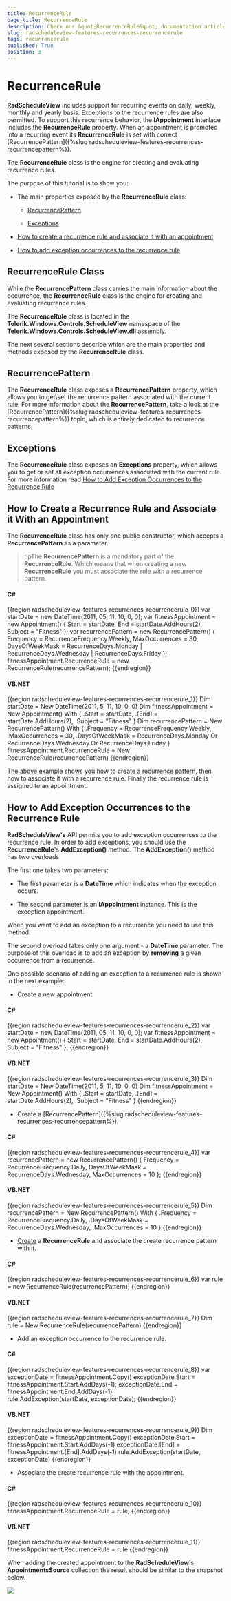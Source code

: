 ```yaml
---
title: RecurrenceRule
page_title: RecurrenceRule
description: Check our &quot;RecurrenceRule&quot; documentation article for the RadScheduleView WPF control.
slug: radscheduleview-features-recurrences-recurrencerule
tags: recurrencerule
published: True
position: 3
---
```


# RecurrenceRule

__RadScheduleView__ includes support for recurring events on daily, weekly, monthly and yearly basis. Exceptions to the recurrence rules are also permitted. To support this recurrence behavior, the __IAppointment__ interface includes the __RecurrenceRule__ property. When an appointment is promoted into a recurring event its __RecurrenceRule__ is set with correct [RecurrencePattern]({%slug radscheduleview-features-recurrences-recurrencepattern%}).     

The __RecurrenceRule__ class is the engine for creating and evaluating recurrence rules.      

The purpose of this tutorial is to show you:

* The main properties exposed by the __RecurrenceRule__ class:

	* [RecurrencePattern](#recurrencepattern)

	* [Exceptions](#exceptions)

* [How to create a recurrence rule and associate it with an appointment](#how-to-create-a-recurrence-rule-and-associate-it-with-an-appointment)

* [How to add exception occurrences to the recurrence rule](#how-to-add-exception-occurrences-to-the-recurrence-rule)

## RecurrenceRule Class

While the __RecurrencePattern__ class carries the main information about the occurrence, the __RecurrenceRule__ class is the engine for creating and evaluating recurrence rules.        

The __RecurrenceRule__ class is located in the __Telerik.Windows.Controls.ScheduleView__ namespace of the __Telerik.Windows.Controls.ScheduleView.dll__ assembly.        

The next several sections describe which are the main properties and methods exposed by the __RecurrenceRule__ class.        

## RecurrencePattern

The __RecurrenceRule__ class exposes a __RecurrencePattern__ property, which allows you to get\set the recurrence pattern associated with the current rule. For more information about the __RecurrencePattern__, take a look at the [RecurrencePattern]({%slug radscheduleview-features-recurrences-recurrencepattern%}) topic, which is entirely dedicated to recurrence patterns.        

## Exceptions

The __RecurrenceRule__ class exposes an __Exceptions__ property, which allows you to get or set all exception occurrences associated with the current rule. For more information read [How to Add Exception Occurrences to the Recurrence Rule](#how-to-add-exception-occurrences-to-the-recurrence-rule)

## How to Create a Recurrence Rule and Associate it With an Appointment

The __RecurrenceRule__ class has only one public constructor, which accepts a __RecurrencePattern__ as a parameter.        

>tipThe __RecurrencePattern__ is a mandatory part of the __RecurrenceRule__. Which means that when creating a new __RecurrenceRule__ you must associate the rule with a recurrence pattern.        

#### __C#__

{{region radscheduleview-features-recurrences-recurrencerule_0}}
	var startDate = new DateTime(2011, 05, 11, 10, 0, 0);
	var fitnessAppointment = new Appointment()
	{
	    Start = startDate,
	    End = startDate.AddHours(2),
	    Subject = "Fitness"
	};
	var recurrencePattern = new RecurrencePattern()
	{
	    Frequency = RecurrenceFrequency.Weekly,
	    MaxOccurrences = 30,
	    DaysOfWeekMask = RecurrenceDays.Monday | RecurrenceDays.Wednesday | RecurrenceDays.Friday
	};        
	fitnessAppointment.RecurrenceRule = new RecurrenceRule(recurrencePattern);
{{endregion}}

#### __VB.NET__

{{region radscheduleview-features-recurrences-recurrencerule_1}}
	Dim startDate = New DateTime(2011, 5, 11, 10, 0, 0)
	Dim fitnessAppointment = New Appointment() With {
	    .Start = startDate,
	    .[End] = startDate.AddHours(2),
	    .Subject = "Fitness"
	}
	Dim recurrencePattern = New RecurrencePattern() With {
	    .Frequency = RecurrenceFrequency.Weekly,
	    .MaxOccurrences = 30,
	    .DaysOfWeekMask = RecurrenceDays.Monday Or RecurrenceDays.Wednesday Or RecurrenceDays.Friday
	}
	fitnessAppointment.RecurrenceRule = New RecurrenceRule(recurrencePattern)
{{endregion}}

The above example shows you how to create a recurrence pattern, then how to associate it with a recurrence rule. Finally the recurrence rule is assigned to an appointment.

## How to Add Exception Occurrences to the Recurrence Rule

__RadScheduleView's__ API permits you to add exception occurrences to the recurrence rule. In order to add exceptions, you should use the __RecurrenceRule__'s __AddException()__ method. The __AddException()__ method has two overloads.        

The first one takes two parameters:

* The first parameter is a __DateTime__ which indicates when the exception occurs.
          
* The second parameter is an __IAppointment__ instance. This is the exception appointment.

When you want to add an exception to a recurrence you need to use this method.

The second overload takes only one argument - a __DateTime__ parameter. The purpose of this overload is to add an exception by __removing__ a given occurrence from a recurrence.

One possible scenario of adding an exception to a recurrence rule is shown in the next example:

* Create a new appointment. 

#### __C#__

{{region radscheduleview-features-recurrences-recurrencerule_2}}
	var startDate = new DateTime(2011, 05, 11, 10, 0, 0);
	var fitnessAppointment = new Appointment()
	{
	    Start = startDate,
	    End = startDate.AddHours(2),
	    Subject = "Fitness"
	};
{{endregion}}

#### __VB.NET__

{{region radscheduleview-features-recurrences-recurrencerule_3}}
	Dim startDate = New DateTime(2011, 5, 11, 10, 0, 0)
	Dim fitnessAppointment = New Appointment() With {
	    .Start = startDate,
	    .[End] = startDate.AddHours(2),
	    .Subject = "Fitness"
	}
{{endregion}}

* Create a [RecurrencePattern]({%slug radscheduleview-features-recurrences-recurrencepattern%}).

#### __C#__

{{region radscheduleview-features-recurrences-recurrencerule_4}}
	var recurrencePattern = new RecurrencePattern()
	{
	    Frequency = RecurrenceFrequency.Daily,
	    DaysOfWeekMask = RecurrenceDays.Wednesday,
	    MaxOccurrences = 10
	};
{{endregion}}

#### __VB.NET__

{{region radscheduleview-features-recurrences-recurrencerule_5}}
	Dim recurrencePattern = New RecurrencePattern() With {
	    .Frequency = RecurrenceFrequency.Daily,
	    .DaysOfWeekMask = RecurrenceDays.Wednesday,
	    .MaxOccurrences = 10
	}
{{endregion}}

* [Create](#how-to-create-a-recurrence-rule-and-associate-it-with-an-appointment) a __RecurrenceRule__ and associate the create recurrence pattern with it.
          

#### __C#__

{{region radscheduleview-features-recurrences-recurrencerule_6}}
	var rule = new RecurrenceRule(recurrencePattern);
{{endregion}}

#### __VB.NET__

{{region radscheduleview-features-recurrences-recurrencerule_7}}
	Dim rule = New RecurrenceRule(recurrencePattern)
{{endregion}}

* Add an exception occurrence to the recurrence rule. 

#### __C#__

{{region radscheduleview-features-recurrences-recurrencerule_8}}
	var exceptionDate = fitnessAppointment.Copy()
	exceptionDate.Start = fitnessAppointment.Start.AddDays(-1);
	exceptionDate.End = fitnessAppointment.End.AddDays(-1);          
	rule.AddException(startDate, exceptionDate);
{{endregion}}

#### __VB.NET__

{{region radscheduleview-features-recurrences-recurrencerule_9}}
	Dim exceptionDate = fitnessAppointment.Copy()
	exceptionDate.Start = fitnessAppointment.Start.AddDays(-1)
	exceptionDate.[End] = fitnessAppointment.[End].AddDays(-1)
	rule.AddException(startDate, exceptionDate)
{{endregion}}

* Associate the create recurrence rule with the appointment. 

#### __C#__

{{region radscheduleview-features-recurrences-recurrencerule_10}}
	fitnessAppointment.RecurrenceRule = rule;
{{endregion}}

#### __VB.NET__

{{region radscheduleview-features-recurrences-recurrencerule_11}}
	fitnessAppointment.RecurrenceRule = rule
{{endregion}}

When adding the created appointment to the __RadScheduleView__'s __AppointmentsSource__ collection the result should be similar to the snapshot below.

![](images/radscheduleview_recurrencerule.png)
